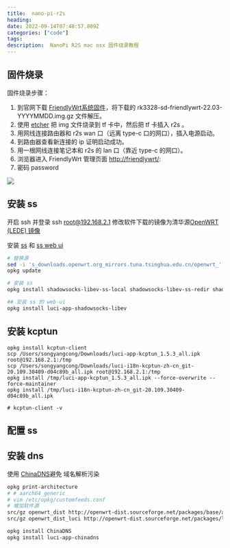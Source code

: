```yaml
---
title:  nano-pi-r2s
heading: 
date: 2022-09-14T07:48:57.809Z
categories: ["code"]
tags: 
description:  NanoPi R2S mac osx 固件烧录教程
---
```

## 固件烧录

固件烧录步骤：
1. 到官网下载 [FriendlyWrt系统固件](http://wiki.friendlyelec.com/wiki/index.php/NanoPi_R2S/zh#.E5.AE.89.E8.A3.85.E7.B3.BB.E7.BB.9F)，将下载的 rk3328-sd-friendlywrt-22.03-YYYYMMDD.img.gz 文件解压。
2. 使用 [etcher](https://www.balena.io/etcher) 把 img 文件烧录到 tf 卡中，然后把 tf 卡插入 r2s 。
3. 用网线连接路由器和 r2s wan 口（远离 type-c 口的网口），插入电源启动。
4. 到路由器查看新连接的 ip 证明启动成功。
6. 用一根网线连接笔记本和 r2s 的 lan 口（靠近 type-c 的网口）。
7. 浏览器进入 FriendlyWrt 管理页面 [http://friendlywrt/](http://192.168.2.1/):
8. 密码 password 


![](https://cdn.sxy21.cn/static/imgs/1663144573181.png)
## 安装 ss

开启 ssh 并登录 ssh root@192.168.2.1 修改软件下载的镜像为清华源[OpenWRT (LEDE) 镜像](https://mirrors.tuna.tsinghua.edu.cn/help/openwrt/)

安装 [ss](https://linhongbo.com/posts/shadowsocks-on-openwrt/#step-4%E5%8F%AF%E9%80%89---%E8%AE%A9%E8%B7%AF%E7%94%B1%E5%99%A8%E8%87%AA%E8%BA%AB%E4%B9%9F%E7%BF%BB%E5%A2%99) 和  [ss web ui](https://github.com/shadowsocks/luci-app-shadowsocks)
```bash
# 替换源
sed -i 's_downloads.openwrt.org_mirrors.tuna.tsinghua.edu.cn/openwrt_' /etc/opkg/distfeeds.conf
opkg update

# 安装 ss
opkg install shadowsocks-libev-ss-local shadowsocks-libev-ss-redir shadowsocks-libev-ss-rules shadowsocks-libev-ss-tunnel

## 安装 ss 的 web-ui
opkg install luci-app-shadowsocks-libev

```


## 安装 kcptun

```
opkg install kcptun-client
scp /Users/songyangcong/Downloads/luci-app-kcptun_1.5.3_all.ipk root@192.168.2.1:/tmp
scp /Users/songyangcong/Downloads/luci-i18n-kcptun-zh-cn_git-20.109.30409-d04c89b_all.ipk root@192.168.2.1:/tmp
opkg install /tmp/luci-app-kcptun_1.5.3_all.ipk --force-overwrite --force-maintainer
opkg install /tmp/luci-i18n-kcptun-zh-cn_git-20.109.30409-d04c89b_all.ipk

# kcptun-client -v
```
 
 ## 配置 ss
 
 
 ## 安装 dns
 使用 [ChinaDNS](http://douxinchun.github.io/blog/20210302/install-shadowsocks-on-openwrt.html)避免 域名解析污染
 
 ```bash 
 opkg print-architecture
 # # aarch64_generic
 # vim /etc/opkg/customfeeds.conf 
 # 增加软件源
src/gz openwrt_dist http://openwrt-dist.sourceforge.net/packages/base/aarch64_generic
src/gz openwrt_dist_luci http://openwrt-dist.sourceforge.net/packages/luci

opkg install ChinaDNS
opkg install luci-app-chinadns

```